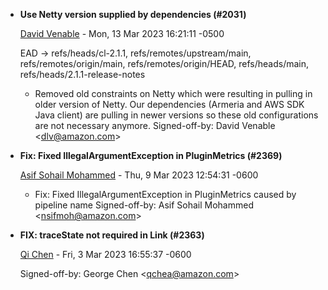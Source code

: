 
* __Use Netty version supplied by dependencies (#2031)__

    [David Venable](mailto:dlv@amazon.com) - Mon, 13 Mar 2023 16:21:11 -0500
    
    EAD -&gt; refs/heads/cl-2.1.1, refs/remotes/upstream/main, refs/remotes/origin/main, refs/remotes/origin/HEAD, refs/heads/main, refs/heads/2.1.1-release-notes
    * Removed old constraints on Netty which were resulting in pulling in older
    version of Netty. Our dependencies (Armeria and AWS SDK Java client) are
    pulling in newer versions so these old configurations are not necessary
    anymore.
     Signed-off-by: David Venable &lt;dlv@amazon.com&gt;

* __Fix: Fixed IllegalArgumentException in PluginMetrics  (#2369)__

    [Asif Sohail Mohammed](mailto:nsifmoh@amazon.com) - Thu, 9 Mar 2023 12:54:31 -0600
    
    
    * Fix: Fixed IllegalArgumentException in PluginMetrics caused by pipeline name
     Signed-off-by: Asif Sohail Mohammed &lt;nsifmoh@amazon.com&gt;

* __FIX: traceState not required in Link (#2363)__

    [Qi Chen](mailto:qchea@amazon.com) - Fri, 3 Mar 2023 16:55:37 -0600
    
    
    Signed-off-by: George Chen &lt;qchea@amazon.com&gt;


